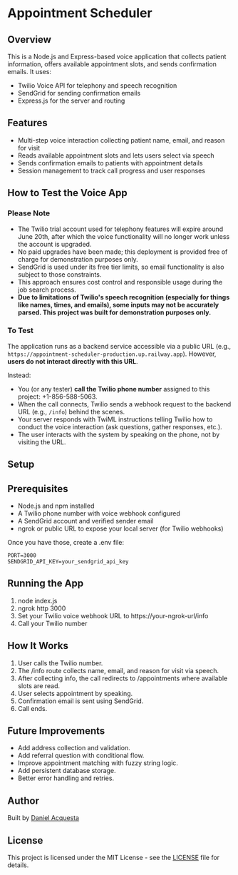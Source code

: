 # Appointment Scheduler

## Overview

This is a Node.js and Express-based voice application that collects patient information, offers available appointment slots, and sends confirmation emails. It uses:

-   Twilio Voice API for telephony and speech recognition
-   SendGrid for sending confirmation emails
-   Express.js for the server and routing

## Features

-   Multi-step voice interaction collecting patient name, email, and reason for visit
-   Reads available appointment slots and lets users select via speech
-   Sends confirmation emails to patients with appointment details
-   Session management to track call progress and user responses

## How to Test the Voice App

### Please Note

-   The Twilio trial account used for telephony features will expire around June 20th, after which the voice functionality will no longer work unless the account is upgraded.
-   No paid upgrades have been made; this deployment is provided free of charge for demonstration purposes only.
-   SendGrid is used under its free tier limits, so email functionality is also subject to those constraints.
-   This approach ensures cost control and responsible usage during the job search process.
-   **Due to limitations of Twilio's speech recognition (especially for things like names, times, and emails), some inputs may not be accurately parsed. This project was built for demonstration purposes only.**

### To Test

The application runs as a backend service accessible via a public URL (e.g., `https://appointment-scheduler-production.up.railway.app`). However, **users do not interact directly with this URL**.

Instead:

-   You (or any tester) **call the Twilio phone number** assigned to this project: +1-856-588-5063.
-   When the call connects, Twilio sends a webhook request to the backend URL (e.g., `/info`) behind the scenes.
-   Your server responds with TwiML instructions telling Twilio how to conduct the voice interaction (ask questions, gather responses, etc.).
-   The user interacts with the system by speaking on the phone, not by visiting the URL.

## Setup

## Prerequisites

-   Node.js and npm installed
-   A Twilio phone number with voice webhook configured
-   A SendGrid account and verified sender email
-   ngrok or public URL to expose your local server (for Twilio webhooks)

Once you have those, create a .env file:

```
PORT=3000
SENDGRID_API_KEY=your_sendgrid_api_key
```

## Running the App

1. node index.js
2. ngrok http 3000
3. Set your Twilio voice webhook URL to https://your-ngrok-url/info
4. Call your Twilio number

## How It Works

1. User calls the Twilio number.
2. The /info route collects name, email, and reason for visit via speech.
3. After collecting info, the call redirects to /appointments where available slots are read.
4. User selects appointment by speaking.
5. Confirmation email is sent using SendGrid.
6. Call ends.

## Future Improvements

-   Add address collection and validation.
-   Add referral question with conditional flow.
-   Improve appointment matching with fuzzy string logic.
-   Add persistent database storage.
-   Better error handling and retries.

## Author

Built by [Daniel Acquesta](https://danielacquesta.dev)

## License

This project is licensed under the MIT License - see the [LICENSE](LICENSE) file for details.
